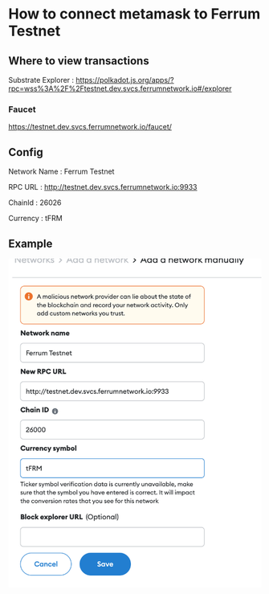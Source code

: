 # How to connect metamask to Ferrum Testnet

## Where to view transactions

Substrate Explorer : https://polkadot.js.org/apps/?rpc=wss%3A%2F%2Ftestnet.dev.svcs.ferrumnetwork.io#/explorer


### Faucet 

https://testnet.dev.svcs.ferrumnetwork.io/faucet/


## Config

Network Name : Ferrum Testnet

RPC URL : http://testnet.dev.svcs.ferrumnetwork.io:9933

ChainId : 26026

Currency : tFRM


## Example 

![alt text](./ferrum-metamask.png "metamask-example")